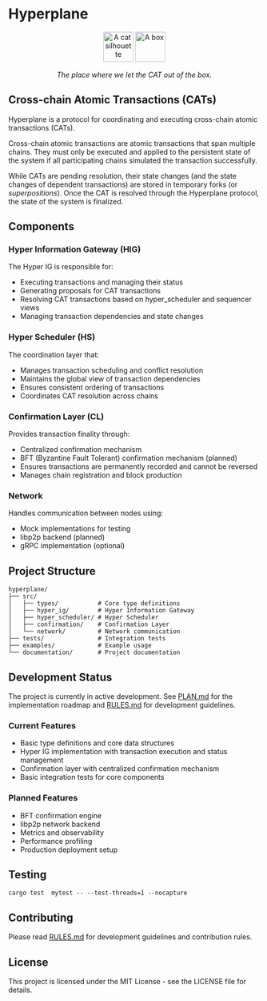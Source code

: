 # Hyperplane

<p align="center">
  <img src="documentation/cat.jpg" alt="A cat silhouette" width="60"/>
  <img src="documentation/box.jpg" alt="A box" width="60"/>
</p>

<p align="center">
  <em>The place where we let the CAT out of the box.</em>
</p>

## Cross-chain Atomic Transactions (CATs)

Hyperplane is a protocol for coordinating and executing cross-chain atomic transactions (CATs).

Cross-chain atomic transactions are atomic transactions that span multiple chains. They must only be executed and applied to the persistent state of the system if all participating chains simulated the transaction successfully.

While CATs are pending resolution, their state changes (and the state changes of dependent transactions) are stored in temporary forks (or *superpositions*). Once the CAT is resolved through the Hyperplane protocol, the state of the system is finalized.

## Components

### Hyper Information Gateway (HIG)
The Hyper IG is responsible for:
- Executing transactions and managing their status
- Generating proposals for CAT transactions
- Resolving CAT transactions based on hyper_scheduler and sequencer views
- Managing transaction dependencies and state changes

### Hyper Scheduler (HS)
The coordination layer that:
- Manages transaction scheduling and conflict resolution
- Maintains the global view of transaction dependencies
- Ensures consistent ordering of transactions
- Coordinates CAT resolution across chains

### Confirmation Layer (CL)
Provides transaction finality through:
- Centralized confirmation mechanism
- BFT (Byzantine Fault Tolerant) confirmation mechanism (planned)
- Ensures transactions are permanently recorded and cannot be reversed
- Manages chain registration and block production

### Network
Handles communication between nodes using:
- Mock implementations for testing
- libp2p backend (planned)
- gRPC implementation (optional)

## Project Structure
```
hyperplane/
├── src/
│   ├── types/           # Core type definitions
│   ├── hyper_ig/        # Hyper Information Gateway
│   ├── hyper_scheduler/ # Hyper Scheduler
│   ├── confirmation/    # Confirmation Layer
│   └── network/         # Network communication
├── tests/               # Integration tests
├── examples/            # Example usage
└── documentation/       # Project documentation
```

## Development Status

The project is currently in active development. See [PLAN.md](PLAN.md) for the implementation roadmap and [RULES.md](RULES.md) for development guidelines.

### Current Features
- Basic type definitions and core data structures
- Hyper IG implementation with transaction execution and status management
- Confirmation layer with centralized confirmation mechanism
- Basic integration tests for core components

### Planned Features
- BFT confirmation engine
- libp2p network backend
- Metrics and observability
- Performance profiling
- Production deployment setup

## Testing

```
cargo test  mytest -- --test-threads=1 --nocapture
```

## Contributing

Please read [RULES.md](RULES.md) for development guidelines and contribution rules.

## License

This project is licensed under the MIT License - see the LICENSE file for details.